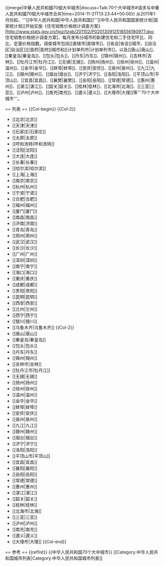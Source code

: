 {{merge|中華人民共和國70個大中城市|discuss=Talk:70个大中城市#请求与中華人民共和國70個大中城市合并|time=2014-11-21T13:23:44+00:00}}
从2011年1月份起，'''[[中华人民共和国|中华人民共和国]]'''[[中华人民共和国国家统计局|国家统计局]]开始实施《住宅销售价格统计调查方案》<ref>[http://www.stats.gov.cn/tjgz/tzgb/201102/P020130912518556180977.doc 住宅销售价格统计调查方案]</ref>，每月发布分城市的新建住宅和二手住宅环比、同比、定基价格指数。调查城市包括[[直辖市|直辖市]]、[[省会|省会]]城市、[[自治区|自治区]][[首府|首府]]城市和[[计划单列市|计划单列市]]，以及[[唐山|唐山]]、[[秦皇岛|秦皇岛]]、[[包头|包头]]、[[丹东|丹东]]、[[锦州|锦州]]、[[吉林市|吉林]]、[[牡丹江市|牡丹江]]、[[无锡|无锡]]、[[扬州|扬州]]、[[徐州|徐州]]、[[温州|温州]]、[[金华|金华]]、[[蚌埠|蚌埠]]、[[安庆|安庆]]、[[泉州|泉州]]、[[九江|九江]]、[[赣州|赣州]]、[[烟台|烟台]]、[[济宁|济宁]]、[[洛阳|洛阳]]、[[平顶山市|平顶山]]、[[宜昌|宜昌]]、[[襄樊|襄樊]]、[[岳阳|岳阳]]、[[常德|常德]]、[[惠州|惠州]]、[[湛江|湛江]]、[[韶关|韶关]]、[[桂林|桂林]]、[[北海市|北海]]、[[三亚|三亚]]、[[泸州|泸州]]、[[南充|南充]]、[[遵义|遵义]]、[[大理市|大理]]等'''70个大中城市'''。

== 列表 ==
{{Col-begin}}
{{Col-2}}
* [[北京|北京]]
* [[天津|天津]]
* [[石家庄|石家庄]]
* [[太原|太原]]
* [[呼和浩特|呼和浩特]]
* [[沈阳|沈阳]]
* [[大连|大连]]
* [[长春|长春]]
* [[哈尔滨|哈尔滨]]
* [[上海|上海]]
* [[南京|南京]]
* [[杭州|杭州]]
* [[宁波|宁波]]
* [[合肥|合肥]]
* [[福州|福州]]
* [[厦门|厦门]]
* [[南昌|南昌]]
* [[济南|济南]]
* [[青岛|青岛]]
* [[郑州|郑州]]
* [[武汉|武汉]]
* [[长沙|长沙]]
* [[广州|广州]]
* [[深圳|深圳]]
* [[南宁|南宁]]
* [[海口|海口]]
* [[重庆|重庆]]
* [[成都|成都]]
* [[贵阳|贵阳]]
* [[昆明|昆明]]
* [[西安|西安]]
* [[兰州|兰州]]
* [[西宁|西宁]]
* [[银川|银川]]
* [[乌鲁木齐|乌鲁木齐]]
{{Col-2}}
* [[唐山|唐山]]
* [[秦皇岛|秦皇岛]]
* [[包头|包头]]
* [[丹东|丹东]]
* [[锦州|锦州]]
* [[吉林市|吉林]]
* [[牡丹江市|牡丹江]]
* [[无锡|无锡]]
* [[扬州|扬州]]
* [[徐州|徐州]]
* [[温州|温州]]
* [[金华|金华]]
* [[蚌埠|蚌埠]]
* [[安庆|安庆]]
* [[泉州|泉州]]
* [[九江|九江]]
* [[赣州|赣州]]
* [[烟台|烟台]]
* [[济宁|济宁]]
* [[洛阳|洛阳]]
* [[平顶山市|平顶山]]
* [[宜昌|宜昌]]
* [[襄阳|襄阳]]
* [[岳阳|岳阳]]
* [[常德|常德]]
* [[惠州|惠州]]
* [[湛江|湛江]]
* [[韶关|韶关]]
* [[桂林|桂林]]
* [[北海市|北海]]
* [[三亚|三亚]]
* [[泸州|泸州]]
* [[南充|南充]]
* [[遵义|遵义]]
* [[大理市|大理]]
{{Col-end}}

== 参考 ==
{{reflist}}
{{中华人民共和国70个大中城市}}
[[Category:中华人民共和国城市列表|Category:中华人民共和国城市列表]]